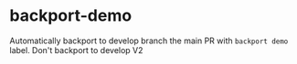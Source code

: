 # backport-demo
Automatically backport to develop branch the main PR with `backport demo` label.
Don't backport to develop V2
